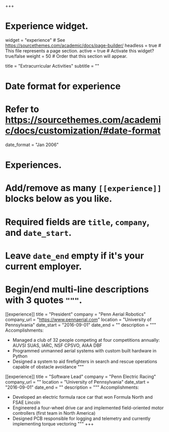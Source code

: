 +++
# Experience widget.
widget = "experience"  # See https://sourcethemes.com/academic/docs/page-builder/
headless = true  # This file represents a page section.
active = true  # Activate this widget? true/false
weight = 50  # Order that this section will appear.

title = "Extracurricular Activities"
subtitle = ""

# Date format for experience
#   Refer to https://sourcethemes.com/academic/docs/customization/#date-format
date_format = "Jan 2006"

# Experiences.
#   Add/remove as many `[[experience]]` blocks below as you like.
#   Required fields are `title`, `company`, and `date_start`.
#   Leave `date_end` empty if it's your current employer.
#   Begin/end multi-line descriptions with 3 quotes `"""`.
[[experience]]
title = "President"
company = "Penn Aerial Robotics"
company_url = "https://www.pennaerial.com"
location = "University of Pennsylvania"
date_start = "2016-09-01"
date_end = ""
description = """
Accomplishments:
* Managed a club of 32 people competing at four competitions annually: AUVSI SUAS, IARC, NSF CPSVO, AIAA DBF
* Programmed unmanned aerial systems with custom built hardware in Python
* Designed a system to aid firefighters in search and rescue operations capable of obstacle avoidance
"""
  
[[experience]]
title = "Software Lead"
company = "Penn Electric Racing"
company_url = ""
location = "University of Pennsylvania"
date_start = "2016-09-01"
date_end = ""
description = """
Accomplishments:
* Developed an electric formula race car that won Formula North and FSAE Lincoln
* Engineered a four-wheel drive car and implemented field-oriented motor controllers (first team in North America)
* Designed PCB responsible for logging and telemetry and currently implementing torque vectoring
"""
+++

